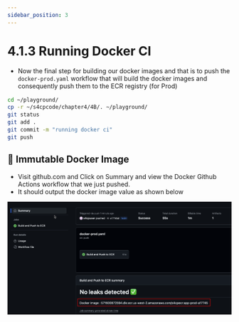 ```yaml
---
sidebar_position: 3
---
```


# 4.1.3 Running Docker CI

- Now the final step for building our docker images and that is to push the `docker-prod.yaml` workflow that will build the docker images and consequently push them to the ECR registry (for Prod)

```bash
cd ~/playground/
cp -r ~/s4cpcode/chapter4/4B/. ~/playground/
git status
git add .
git commit -m "running docker ci"
git push
```

## 🧱 Immutable Docker Image

- Visit github.com and Click on Summary and view the Docker Github Actions workflow that we just pushed.
- It should output the docker image value as shown below

![](img/docker_image_value.png)